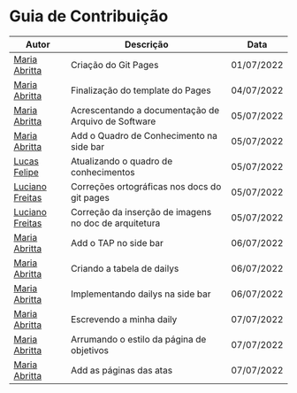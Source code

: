 # Guia de Contribuição

|  Autor | Descrição | Data |
|--|--|--|
| [Maria Abritta](https://github.com/MariaAbritta) | Criação do Git Pages | 01/07/2022 |
| [Maria Abritta](https://github.com/MariaAbritta) | Finalização do template do Pages | 04/07/2022 |
| [Maria Abritta](https://github.com/MariaAbritta) | Acrescentando a documentação de Arquivo de Software | 05/07/2022 |
| [Maria Abritta](https://github.com/MariaAbritta) | Add o Quadro de Conhecimento na side bar | 05/07/2022 |
| [Lucas Felipe](https://github.com/lucasfs1007) | Atualizando o quadro de conhecimentos | 05/07/2022 |
| [Luciano Freitas](https://github.com/luciano-freitas-melo) | Correções ortográficas nos docs do git pages | 05/07/2022 |
| [Luciano Freitas](https://github.com/luciano-freitas-melo) | Correção da inserção de imagens no doc de arquitetura | 05/07/2022 |
| [Maria Abritta](https://github.com/MariaAbritta) | Add o TAP no side bar | 06/07/2022 |
| [Maria Abritta](https://github.com/MariaAbritta) | Criando a tabela de dailys | 06/07/2022 | 
| [Maria Abritta](https://github.com/MariaAbritta) | Implementando dailys na side bar | 06/07/2022 |
| [Maria Abritta](https://github.com/MariaAbritta) | Escrevendo a minha daily | 07/07/2022 | 
| [Maria Abritta](https://github.com/MariaAbritta) | Arrumando o estilo da página de objetivos | 07/07/2022 | 
| [Maria Abritta](https://github.com/MariaAbritta) | Add as páginas das atas | 07/07/2022 | 



